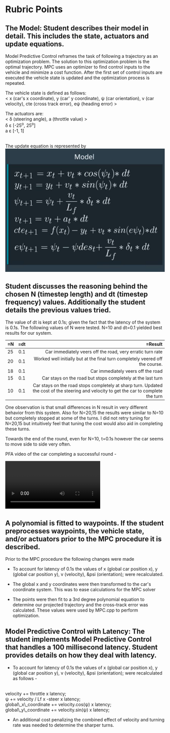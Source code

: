 # Rubric Points

## The Model: Student describes their model in detail. This includes the state, actuators and update equations.

Model Predictive Control reframes the task of following a trajectory as an optimization problem. The solution to this optimization problem is the optimal trajectory. MPC uses an optimizer to find control inputs to the vehicle and minimize a cost function. After the first set of control inputs are executed the vehicle state is updated and the optimization process is repeated.

The vehicle state is defined as follows: <br />
< x (car's x coordinate), y (car' y coordinate), &psi; (car orientation), v (car velocity), cte (cross track error), e&psi; (heading error) >

The actuators are: <br />
< &delta; (steering angle), a (throttle value) >
<br/>
&delta; &epsilon; [-25<sup>o</sup>, 25<sup>o</sup>] <br/>
a &epsilon; [-1, 1] <br/>
<br/>

The update equation is represented by
![Update Equations](./images/model.png "Update Equations")

## Student discusses the reasoning behind the chosen N (timestep length) and dt (timestep frequency) values. Additionally the student details the previous values tried.
The value of dt is kept at 0.1s; given the fact that the latency of the system is 0.1s.
The following values of N were tested. N=10 and dt=0.1 yielded best results for our system.

|=N        |=dt           |=Result  |
| ------------- |:-------------:| -----:|
|25 |0.1 | Car immediately veers off the road, very erratic turn rate |
|20 |0.1 | Worked well initially but at the final turn completely veered off the course. |
|18 |0.1 | Car immediately veers off the road |
|15 |0.1 | Car stays on the road but stops completely at the last turn |
|10 |0.1 | Car stays on the road stops completely at sharp turn. Updated the cost of the steering and velocity to get the car to complete the turn |

One observation is that small differences in N result in very different behavior from this system. Also for N=20,15 the results were similar to N=10 but completely stopped at some of the turns. I did not retry tuning for N=20,15 but intuitively feel that tuning the cost would also aid in completing these turns.

Towards the end of the round, even for N=10, t=0.1s however the car seems to move side to side very often.

PFA video of the car completing a successful round -

![Update Equations](./video/video.mp4 "Video")


## A polynomial is fitted to waypoints. If the student preprocesses waypoints, the vehicle state, and/or actuators prior to the MPC procedure it is described.

Prior to the MPC procedure the following changes were made

* To account for latency of 0.1s the values of x (global car position x), y (global car position y), v (velocity), &psi (orientation); were recalculated.

* The global x and y coordinates were then transformed to the car's coordinate system. This was to ease calculations for the MPC solver

* The points were then fit to a 3rd degree polynomial equation to determine our projected trajectory and the cross-track error was calculated. These values were used by MPC.cpp to perform optimization.

## Model Predictive Control with Latency: The student implements Model Predictive Control that handles a 100 millisecond latency. Student provides details on how they deal with latency.

* To account for latency of 0.1s the values of x (global car position x), y (global car position y), v (velocity), &psi (orientation); were recalculated as follows -
<br/>  
velocity += throttle x latency;
<br/>  
&psi; += velocity / Lf x -steer x latency;
<br/>  
global\_x\_coordinate += velocity.cos(&psi;) x latency;
<br/>  
global\_y\_coordinate += velocity.sin(&psi;) x latency;
<br/>

* An additional cost penalizing the combined effect of velocity and turning rate was needed to determine the sharper turns.
